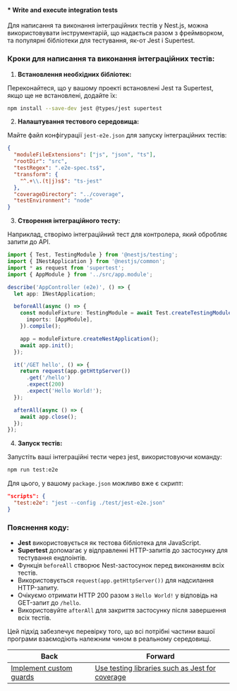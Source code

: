 #### * Write and execute integration tests

Для написання та виконання інтеграційних тестів у Nest.js, можна використовувати інструментарій, що надається разом з фреймворком, та популярні бібліотеки для тестування, як-от Jest і Supertest.

### Кроки для написання та виконання інтеграційних тестів:

1. **Встановлення необхідних бібліотек:**

Переконайтеся, що у вашому проекті встановлені Jest та Supertest, якщо ще не встановлені, додайте їх:

```bash
npm install --save-dev jest @types/jest supertest
```

2. **Налаштування тестового середовища:**

Майте файл конфігурації `jest-e2e.json` для запуску інтеграційних тестів:

```json
{
  "moduleFileExtensions": ["js", "json", "ts"],
  "rootDir": "src",
  "testRegex": ".e2e-spec.ts$",
  "transform": {
    "^.+\\.(t|j)s$": "ts-jest"
  },
  "coverageDirectory": "../coverage",
  "testEnvironment": "node"
}
```

3. **Створення інтеграційного тесту:**

Наприклад, створімо інтеграційний тест для контролера, який обробляє запити до API.

```typescript
import { Test, TestingModule } from '@nestjs/testing';
import { INestApplication } from '@nestjs/common';
import * as request from 'supertest';
import { AppModule } from '../src/app.module';

describe('AppController (e2e)', () => {
  let app: INestApplication;

  beforeAll(async () => {
    const moduleFixture: TestingModule = await Test.createTestingModule({
      imports: [AppModule],
    }).compile();

    app = moduleFixture.createNestApplication();
    await app.init();
  });

  it('/GET hello', () => {
    return request(app.getHttpServer())
      .get('/hello')
      .expect(200)
      .expect('Hello World!');
  });

  afterAll(async () => {
    await app.close();
  });
});
```

4. **Запуск тестів:**

Запустіть ваші інтеграційні тести через jest, використовуючи команду:

```bash
npm run test:e2e
```

Для цього, у вашому `package.json` можливо вже є скрипт:

```json
"scripts": {
  "test:e2e": "jest --config ./test/jest-e2e.json"
}
```

### Пояснення коду:

- **Jest** використовується як тестова бібліотека для JavaScript.
- **Supertest** допомагає у відправленні HTTP-запитів до застосунку для тестування ендпоінтів.
- Функція `beforeAll` створює Nest-застосунок перед виконанням всіх тестів.
- Використовується `request(app.getHttpServer())` для надсилання HTTP-запиту.
- Очікуємо отримати HTTP 200 разом з `Hello World!` у відповідь на GET-запит до `/hello`.
- Використовуйте `afterAll` для закриття застосунку після завершення всіх тестів.

Цей підхід забезпечує перевірку того, що всі потрібні частини вашої програми взаємодіють належним чином в реальному середовищі.

| Back | Forward |
|---|---|
| [Implement custom guards](/ua/middle/nestjs/implement-custom-guards.md)  | [Use testing libraries such as Jest for coverage](/ua/middle/nestjs/use-testing-libraries-such-as-jest-for-thorough-testing.md) |